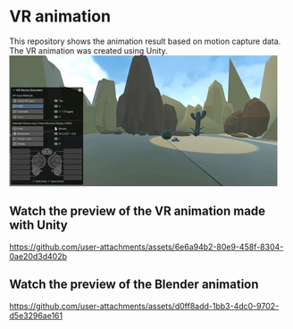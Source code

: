 # VR animation

This repository shows the animation result based on motion capture data.
The VR animation was created using Unity.
![Animacja](youtube-video-gif.gif)

## Watch the preview of the VR animation made with Unity

https://github.com/user-attachments/assets/6e6a94b2-80e9-458f-8304-0ae20d3d402b

## Watch the preview of the Blender animation

https://github.com/user-attachments/assets/d0ff8add-1bb3-4dc0-9702-d5e3296ae161

